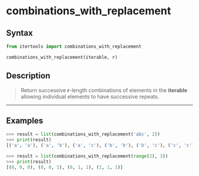 # combinations_with_replacement

## Syntax

```python
from itertools import combinations_with_replacement

combinations_with_replacement(iterable, r)
```

## Description

> Return successive **r**-length combinations of elements in the **iterable**
> allowing individual elements to have successive repeats.

---

## Examples

```python
>>> result = list(combinations_with_replacement('abc', 2))
>>> print(result)
[('a', 'a'), ('a', 'b'), ('a', 'c'), ('b', 'b'), ('b', 'c'), ('c', 'c')]
```

```python
>>> result = list(combinations_with_replacement(range(2), 3))
>>> print(result)
[(0, 0, 0), (0, 0, 1), (0, 1, 1), (1, 1, 1)]
```
